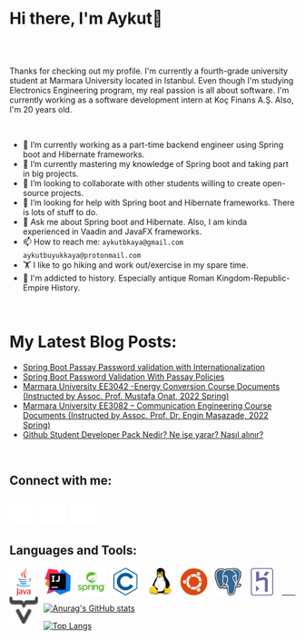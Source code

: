 
# Hi there, I'm Aykut👋 


<br>

<br>

Thanks for checking out my profile. I'm currently a fourth-grade university student at Marmara University located in Istanbul. Even though I'm studying Electronics Engineering program, my real passion is all about software. I'm currently working as a software development intern at Koç Finans A.Ş. Also, I'm 20 years old.

<br>


- 🔭 I’m currently working as a part-time backend engineer using Spring boot and Hibernate frameworks.
- 🌱 I’m currently mastering my knowledge of Spring boot and taking part in big projects.
- 👯 I’m looking to collaborate with other students willing to create open-source projects.
- 🤔 I’m looking for help with Spring boot and Hibernate frameworks. There is lots of stuff to do.
- 💬 Ask me about Spring boot and Hibernate. Also, I am kinda experienced in Vaadin and JavaFX frameworks.
- 📫 How to reach me: ```aykutbkaya@gmail.com```   &nbsp; ```aykutbuyukkaya@protonmail.com```
- 🏋️ I like to go hiking and work out/exercise in my spare time.             
- 📖 I'm addicted to history. Especially antique Roman Kingdom-Republic-Empire History.  

<br>

# My Latest Blog Posts:

<!-- BLOG-POST-LIST:START -->
- [Spring Boot Passay Password validation with Internationalization](https://www.aykutbuyukkaya.codes/spring-boot-passay-password-validation-with-internationalization/)
- [Spring Boot Password Validation With Passay Policies](https://www.aykutbuyukkaya.codes/how-to-validate-passwords-with-constraints-in-java-spring/)
- [Marmara University EE3042 -Energy Conversion Course Documents &lpar;Instructed by Assoc. Prof. Mustafa Onat, 2022 Spring&rpar;](https://www.aykutbuyukkaya.codes/marmara-university-ee3042-energy-conversion-lecture-documens-2022-spring/)
- [Marmara University EE3082 – 
Communication Engineering Course Documents &lpar;Instructed by Assoc. Prof. Dr. Engin Maşazade, 
 2022 Spring&rpar;](https://www.aykutbuyukkaya.codes/marmara-university-ee3082-communication-engineering-lecture-documens-2022-spring/)
- [Github Student Developer Pack Nedir? Ne işe yarar? Nasıl alınır?](https://www.aykutbuyukkaya.codes/github-student-developer-pack-nedir/)
<!-- BLOG-POST-LIST:END -->

<br>

## Connect with me:

[![website](./img/twitter-dark.svg)](https://mobile.twitter.com/aykutbkaya1911) 
[![website](./img/linkedin-dark.svg)](https://www.linkedin.com/in/aykutbuyukkaya/) 
[![website](./img/instagram-dark.svg)](https://www.instagram.com/aykutb.kaya/) 


## Languages and Tools:

<img align="left" alt="Java" width="50px" src="https://github.com/devicons/devicon/blob/v2.14.0/icons/java/java-original-wordmark.svg" style="padding-right:10px;" />
<img align="left" alt="Intellij Idea" width="50px" src="https://github.com/devicons/devicon/blob/v2.14.0/icons/intellij/intellij-original.svg" style="padding-right:10px;"/>
<img align="left" alt="Spring Boot" width="50px" src="https://github.com/devicons/devicon/blob/v2.14.0/icons/spring/spring-original-wordmark.svg" style="padding-right:10px;"/>
<img align="left" alt="C" width="50px" src="https://github.com/devicons/devicon/blob/v2.14.0/icons/c/c-line.svg" style="padding-right:10px;"/>
<img align="left" alt="Linux" width="50px" src="https://github.com/devicons/devicon/blob/v2.14.0/icons/linux/linux-original.svg" style="padding-right:10px;"/>
<img align="left" alt="Ubuntu" width="50px" src="https://github.com/devicons/devicon/blob/v2.14.0/icons/ubuntu/ubuntu-plain.svg" style="padding-right:10px;"/>
<img align="left" alt="PostgreSql" width="50px" src="https://github.com/devicons/devicon/blob/v2.14.0/icons/postgresql/postgresql-original.svg" style="padding-right:10px;"/>
<img align="left" alt="PostgreSql" width="50px" src="https://github.com/devicons/devicon/blob/v2.14.0/icons/heroku/heroku-original.svg" style="padding-right:10px;"/>
<img align="left" alt="Vaadin" width="50px" src="https://github.com/vaadin/vaadin-icons/blob/master/assets/svg/vaadin-h.svg" style="padding-right:10px;"/>




<br />
<br />

---



[![Anurag's GitHub stats](https://github-readme-stats.vercel.app/api?username=AykutBuyukkaya&count_private=true&show_icons=true&theme=prussian)](https://github.com/anuraghazra/github-readme-stats)


[![Top Langs](https://github-readme-stats.vercel.app/api/top-langs/?username=AykutBuyukkaya&langs_count=3)](https://github.com/anuraghazra/github-readme-stats)

